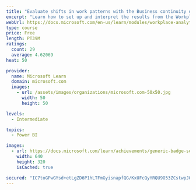 ```yaml
---
title: "Evaluate shifts in work patterns with the Business continuity dashboard in Microsoft Workplace Analytics"
excerpt: "Learn how to set up and interpret the results from the Workplace Analytics Power BI Business continuity dashboard. Generate insights from the behavioral data to help navigate shifts in employee and team work patterns."
webUrl: https://docs.microsoft.com/en-us/learn/modules/workplace-analytics-business-continuity/
type: course
price: Free
length: PT39M
ratings:
  count: 29
  average: 4.62069
heat: 50

provider:
  name: Microsoft Learn
  domain: microsoft.com
  images:
    - url: /assets/images/organizations/microsoft.com-50x50.jpg
      width: 50
      height: 50

levels:
  - Intermediate

topics:
  - Power BI

images:
  - url: https://docs.microsoft.com/learn/achievements/generic-badge-social.png
    width: 640
    height: 320
    isCached: true

secured: "IC7toGFwGYsd+etLgZD6P1hLTFmGyisnapfQG/KxUFcQyYRQU9O53ZCstwpJQ52g52YRqOuUC438Hkp15cLN/YHLqx6mqJZL5KoJw4Sb0Up3YMRh5pJ7WNkTggw/fWFp69deyIe81gsUnH8VN+LOHT7FhA12J53ZtlGoRb2TL39/1YvnLBbSEiuEXWsbV4zUDbXcSFZoj94znzc+ns/bFBKLFGLHbW8VJv3Td2dW7yj3w/0fQnv7ec3+q85ffAr/3YUEVaHgf6Mmkq6iy44s4wIYD3qXLXQxX4wqkQHZSPCz2DRBV7+setUlyEIcn1+8yjWyGXFiz0laLZiQJtndkpil/mUptYmJUTflvXrFxx3RCAHYM5jTBwYTSHz9kESy27XxQJ89XewkggDVUBMOb2YEZMCYUq9iby0s6TRQggs=;IJN6lSjpYtVlRwNA0wrDJw=="
---
```


